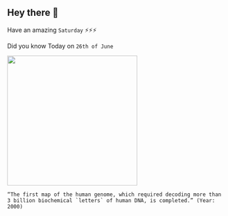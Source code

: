 ## Hey there 👋
Have an amazing `Saturday` ⚡⚡⚡

Did you know Today on `26th of June`
 
 [<img src="https://slideplayer.com/6907935/23/images/slide_1.jpg" width="300" />](https://en.wikipedia.org/wiki/Human_Genome_Project) 
 ```
“The first map of the human genome, which required decoding more than 3 billion biochemical `letters` of human DNA, is completed.” (Year: 2000)
```

